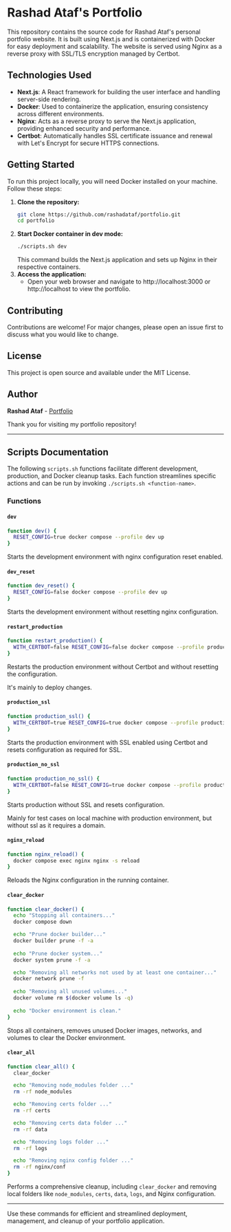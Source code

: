 
# Rashad Ataf's Portfolio

This repository contains the source code for Rashad Ataf's personal portfolio website. It is built using Next.js and is containerized with Docker for easy deployment and scalability. The website is served using Nginx as a reverse proxy with SSL/TLS encryption managed by Certbot.

## Technologies Used

- **Next.js**: A React framework for building the user interface and handling server-side rendering.
- **Docker**: Used to containerize the application, ensuring consistency across different environments.
- **Nginx**: Acts as a reverse proxy to serve the Next.js application, providing enhanced security and performance.
- **Certbot**: Automatically handles SSL certificate issuance and renewal with Let's Encrypt for secure HTTPS connections.

## Getting Started

To run this project locally, you will need Docker installed on your machine. Follow these steps:

1. **Clone the repository:**
   ```bash
   git clone https://github.com/rashadataf/portfolio.git
   cd portfolio
   ```
2. **Start Docker container in dev mode:**
   ```bash
   ./scripts.sh dev
   ```
   This command builds the Next.js application and sets up Nginx in their respective containers.
3. **Access the application:**
   - Open your web browser and navigate to http://localhost:3000 or http://localhost to view the portfolio.

## Contributing
Contributions are welcome! For major changes, please open an issue first to discuss what you would like to change.

## License
This project is open source and available under the MIT License.

## Author
**Rashad Ataf** - [Portfolio](https://www.rashadataf.tech/)

Thank you for visiting my portfolio repository!

---

## Scripts Documentation

The following `scripts.sh` functions facilitate different development, production, and Docker cleanup tasks. Each function streamlines specific actions and can be run by invoking `./scripts.sh <function-name>`.

### Functions

#### `dev`
```bash
function dev() {
  RESET_CONFIG=true docker compose --profile dev up
}
```
Starts the development environment with nginx configuration reset enabled.

#### `dev_reset`
```bash
function dev_reset() {
  RESET_CONFIG=false docker compose --profile dev up
}
```
Starts the development environment without resetting nginx configuration.

#### `restart_production`
```bash
function restart_production() {
  WITH_CERTBOT=false RESET_CONFIG=false docker compose --profile production up --build --detach
}
```
Restarts the production environment without Certbot and without resetting the configuration.

It's mainly to deploy changes.

#### `production_ssl`
```bash
function production_ssl() {
  WITH_CERTBOT=true RESET_CONFIG=true docker compose --profile production up --build --detach
}
```
Starts the production environment with SSL enabled using Certbot and resets configuration as required for SSL.

#### `production_no_ssl`
```bash
function production_no_ssl() {
  WITH_CERTBOT=false RESET_CONFIG=true docker compose --profile production up
}
```
Starts production without SSL and resets configuration.

Mainly for test cases on local machine with production environment, but without ssl as it requires a domain.

#### `nginx_reload`
```bash
function nginx_reload() {
  docker compose exec nginx nginx -s reload
}
```
Reloads the Nginx configuration in the running container.

#### `clear_docker`
```bash
function clear_docker() {
  echo "Stopping all containers..."
  docker compose down

  echo "Prune docker builder..."
  docker builder prune -f -a
  
  echo "Prune docker system..."
  docker system prune -f -a

  echo "Removing all networks not used by at least one container..."
  docker network prune -f
  
  echo "Removing all unused volumes..."
  docker volume rm $(docker volume ls -q)
  
  echo "Docker environment is clean."
}
```
Stops all containers, removes unused Docker images, networks, and volumes to clear the Docker environment.

#### `clear_all`
```bash
function clear_all() {
  clear_docker

  echo "Removing node_modules folder ..."
  rm -rf node_modules

  echo "Removing certs folder ..."
  rm -rf certs

  echo "Removing certs data folder ..."
  rm -rf data

  echo "Removing logs folder ..."
  rm -rf logs

  echo "Removing nginx config folder ..."
  rm -rf nginx/conf
}
```
Performs a comprehensive cleanup, including `clear_docker` and removing local folders like `node_modules`, `certs`, `data`, `logs`, and Nginx configuration.

---

Use these commands for efficient and streamlined deployment, management, and cleanup of your portfolio application.
